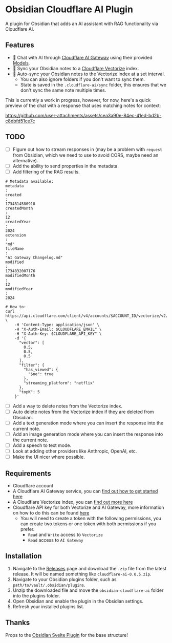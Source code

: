 # Obsidian Cloudflare AI Plugin

A plugin for Obsidian that adds an AI assistant with RAG functionality via Cloudflare AI.

## Features

- 🤖 Chat with AI through [Cloudflare AI Gateway](https://developers.cloudflare.com/ai-gateway/) using their provided [Models](https://developers.cloudflare.com/workers-ai/models/).
- 📝 Sync your Obsidian notes to a [Cloudflare Vectorize](https://developers.cloudflare.com/vectorize/) index.
- 🔄 Auto-sync your Obsidian notes to the Vectorize index at a set interval.
  - You can also ignore folders if you don't want to sync them.
  - State is saved in the `.cloudflare-ai/sync` folder, this ensures that we don't sync the same note multiple times.

This is currently a work in progress, however, for now, here's a quick preview of the chat with a response that uses matching notes for context:

https://github.com/user-attachments/assets/cea3a90e-84ec-41ed-bd2b-c8dbfd51ce7c

## TODO

- [ ] Figure out how to stream responses in (may be a problem with `request` from Obsidian, which we need to use to avoid CORS, maybe need an alternative).
- [ ] Add the ability to send properties in the metadata.
- [ ] Add filtering of the RAG results.
```
# Metadata available:
metadata
: 
created
: 
1734814580918
createdMonth
: 
12
createdYear
: 
2024
extension
: 
"md"
fileName
: 
"AI Gateway Changelog.md"
modified
: 
1734832007176
modifiedMonth
: 
12
modifiedYear
: 
2024

# How to:
curl https://api.cloudflare.com/client/v4/accounts/$ACCOUNT_ID/vectorize/v2/indexes/$INDEX_NAME/query \
    -H 'Content-Type: application/json' \
    -H "X-Auth-Email: $CLOUDFLARE_EMAIL" \
    -H "X-Auth-Key: $CLOUDFLARE_API_KEY" \
    -d '{
      "vector": [
        0.5,
        0.5,
        0.5
      ],
      "filter": {
        "has_viewed": {
          "$ne": true
        },
        "streaming_platform": "netflix"
      },
      "topK": 5
    }'
```
- [ ] Add a way to delete notes from the Vectorize index.
- [ ] Auto delete notes from the Vectorize index if they are deleted from Obsidian.
- [ ] Add a text generation mode where you can insert the response into the current note.
- [ ] Add an image generation mode where you can insert the response into the current note.
- [ ] Add a speech to text mode.
- [ ] Look at adding other providers like Anthropic, OpenAI, etc.
- [ ] Make the UI nicer where possible.

## Requirements

- Cloudflare account
- A Cloudflare AI Gateway service, you can [find out how to get started here](https://developers.cloudflare.com/ai-gateway/get-started/)
- A Cloudflare Vectorize index, you can [find out more here](https://developers.cloudflare.com/vectorize/get-started/)
- Cloudflare API key for both Vectorize and AI Gateway, more information on how to do this can be found [here](https://developers.cloudflare.com/fundamentals/api/get-started/create-token/)
    - You will need to create a token with the following permissions, you can create two tokens or one token with both permissions if you prefer.
        - `Read` and `Write` access to `Vectorize`
        - `Read` access to `AI Gateway`

## Installation

1. Navigate to the [Releases](https://github.com/nicholasgriffintn/obsidian-cloudflare-ai/releases) page and download the `.zip` file from the latest release. It will be named something like `cloudflare-ai-0.0.5.zip`.
2. Navigate to your Obsidian plugins folder, such as `path/to/vault/.obsidian/plugins`.
3. Unzip the downloaded file and move the `obsidian-cloudflare-ai` folder into the plugins folder.
4. Open Obsidian and enable the plugin in the Obsidian settings.
5. Refresh your installed plugins list.

## Thanks

Props to the [Obsidian Svelte Plugin](https://github.com/emilio-toledo/obsidian-svelte-plugin) for the base structure!
